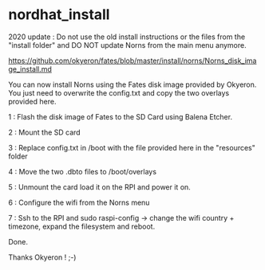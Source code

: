 # nordhat_install

2020 update : Do not use the old install instructions or the files from the "install folder" and DO NOT update Norns from the main menu anymore.

https://github.com/okyeron/fates/blob/master/install/norns/Norns_disk_image_install.md


You can now install Norns using the Fates disk image provided by Okyeron. You just need to overwrite the config.txt and copy the two overlays provided here.

1 : Flash the disk image of Fates to the SD Card using Balena Etcher.

2 : Mount the SD card

3 : Replace config.txt in /boot with the file provided here in the "resources" folder

4 : Move the two .dbto files to /boot/overlays

5 : Unmount the card load it on the RPI and power it on.

6 : Configure the wifi from the Norns menu

7 : Ssh to the RPI and sudo raspi-config -> change the wifi country  + timezone, expand the filesystem and reboot.

Done.

Thanks Okyeron ! ;-)
